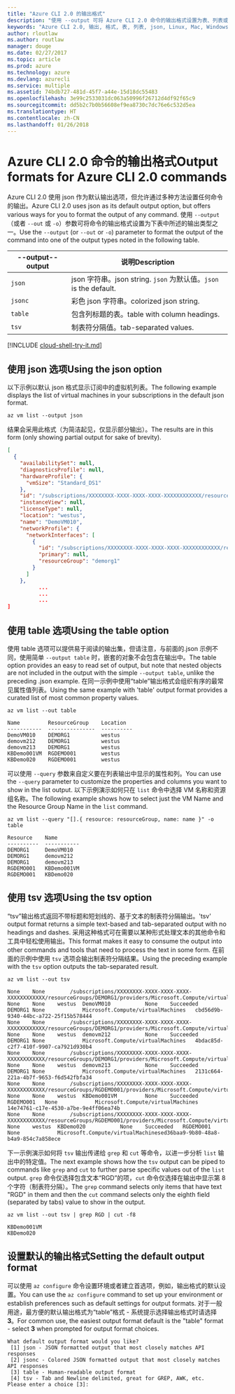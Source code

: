 ```yaml
---
title: "Azure CLI 2.0 的输出格式"
description: "使用 --output 可将 Azure CLI 2.0 命令的输出格式设置为表、列表或 json。"
keywords: "Azure CLI 2.0, 输出, 格式, 表, 列表, json, Linux, Mac, Windows, OS X"
author: rloutlaw
ms.author: routlaw
manager: douge
ms.date: 02/27/2017
ms.topic: article
ms.prod: azure
ms.technology: azure
ms.devlang: azurecli
ms.service: multiple
ms.assetid: 74bdb727-481d-45f7-a44e-15d18dc55483
ms.openlocfilehash: 3e99c2533031dc063a50996f26712d4df92f65c9
ms.sourcegitcommit: dd5b2c7b0b56608ef9ea8730c7dc76e6c532d5ea
ms.translationtype: HT
ms.contentlocale: zh-CN
ms.lasthandoff: 01/26/2018
---
```

# <a name="output-formats-for-azure-cli-20-commands"></a><span data-ttu-id="f7e6b-104">Azure CLI 2.0 命令的输出格式</span><span class="sxs-lookup"><span data-stu-id="f7e6b-104">Output formats for Azure CLI 2.0 commands</span></span>

<span data-ttu-id="f7e6b-105">Azure CLI 2.0 使用 json 作为默认输出选项，但允许通过多种方法设置任何命令的输出。</span><span class="sxs-lookup"><span data-stu-id="f7e6b-105">Azure CLI 2.0 uses json as its default output option, but offers various ways for you to format the output of any command.</span></span>  <span data-ttu-id="f7e6b-106">使用 `--output`（或者 `--out` 或 `-o`）参数可将命令的输出格式设置为下表中所述的输出类型之一。</span><span class="sxs-lookup"><span data-stu-id="f7e6b-106">Use the `--output` (or `--out` or `-o`) parameter to format the output of the command into one of the output types noted in the following table.</span></span>

<span data-ttu-id="f7e6b-107">--output</span><span class="sxs-lookup"><span data-stu-id="f7e6b-107">--output</span></span> | <span data-ttu-id="f7e6b-108">说明</span><span class="sxs-lookup"><span data-stu-id="f7e6b-108">Description</span></span>
---------|-------------------------------
`json`   | <span data-ttu-id="f7e6b-109">json 字符串。</span><span class="sxs-lookup"><span data-stu-id="f7e6b-109">json string.</span></span> <span data-ttu-id="f7e6b-110">`json` 为默认值。</span><span class="sxs-lookup"><span data-stu-id="f7e6b-110">`json` is the default.</span></span>
`jsonc`  | <span data-ttu-id="f7e6b-111">彩色 json 字符串。</span><span class="sxs-lookup"><span data-stu-id="f7e6b-111">colorized json string.</span></span>
`table`  | <span data-ttu-id="f7e6b-112">包含列标题的表。</span><span class="sxs-lookup"><span data-stu-id="f7e6b-112">table with column headings.</span></span>
`tsv`    | <span data-ttu-id="f7e6b-113">制表符分隔值。</span><span class="sxs-lookup"><span data-stu-id="f7e6b-113">tab-separated values.</span></span>

[!INCLUDE [cloud-shell-try-it.md](includes/cloud-shell-try-it.md)]

## <a name="using-the-json-option"></a><span data-ttu-id="f7e6b-114">使用 json 选项</span><span class="sxs-lookup"><span data-stu-id="f7e6b-114">Using the json option</span></span>

<span data-ttu-id="f7e6b-115">以下示例以默认 json 格式显示订阅中的虚拟机列表。</span><span class="sxs-lookup"><span data-stu-id="f7e6b-115">The following example displays the list of virtual machines in your subscriptions in the default json format.</span></span>

```azurecli-interactive
az vm list --output json
```

<span data-ttu-id="f7e6b-116">结果会采用此格式（为简洁起见，仅显示部分输出）。</span><span class="sxs-lookup"><span data-stu-id="f7e6b-116">The results are in this form (only showing partial output for sake of brevity).</span></span>

```json
[
  {
    "availabilitySet": null,
    "diagnosticsProfile": null,
    "hardwareProfile": {
      "vmSize": "Standard_DS1"
    },
    "id": "/subscriptions/XXXXXXXX-XXXX-XXXX-XXXX-XXXXXXXXXXXX/resourceGroups/DEMORG1/providers/Microsoft.Compute/virtualMachines/DemoVM010",
    "instanceView": null,
    "licenseType": null,
    "location": "westus",
    "name": "DemoVM010",
    "networkProfile": {
      "networkInterfaces": [
        {
          "id": "/subscriptions/XXXXXXXX-XXXX-XXXX-XXXX-XXXXXXXXXXXX/resourceGroups/demorg1/providers/Microsoft.Network/networkInterfaces/DemoVM010VMNic",
          "primary": null,
          "resourceGroup": "demorg1"
        }
      ]
    },
          ...
          ...
          ...
]
```

## <a name="using-the-table-option"></a><span data-ttu-id="f7e6b-117">使用 table 选项</span><span class="sxs-lookup"><span data-stu-id="f7e6b-117">Using the table option</span></span>

<span data-ttu-id="f7e6b-118">使用 table 选项可以提供易于阅读的输出集，但请注意，与前面的.json 示例不同，使用简单 `--output table` 时，嵌套的对象不会包含在输出中。</span><span class="sxs-lookup"><span data-stu-id="f7e6b-118">The table option provides an easy to read set of output, but note that nested objects are not included in the output with the simple `--output table`, unlike the preceding .json example.</span></span>  <span data-ttu-id="f7e6b-119">在同一示例中使用“table”输出格式会组织有序的最常见属性值列表。</span><span class="sxs-lookup"><span data-stu-id="f7e6b-119">Using the same example with 'table' output format provides a curated list of most common property values.</span></span>

```azurecli-interactive
az vm list --out table
```

```
Name         ResourceGroup    Location
-----------  ---------------  ----------
DemoVM010    DEMORG1          westus
demovm212    DEMORG1          westus
demovm213    DEMORG1          westus
KBDemo001VM  RGDEMO001        westus
KBDemo020    RGDEMO001        westus
```

<span data-ttu-id="f7e6b-120">可以使用 `--query` 参数来自定义要在列表输出中显示的属性和列。</span><span class="sxs-lookup"><span data-stu-id="f7e6b-120">You can use the `--query` parameter to customize the properties and columns you want to show in the list output.</span></span> <span data-ttu-id="f7e6b-121">以下示例演示如何只在 `list` 命令中选择 VM 名称和资源组名称。</span><span class="sxs-lookup"><span data-stu-id="f7e6b-121">The following example shows how to select just the VM Name and the Resource Group Name in the `list` command.</span></span>

```azurecli-interactive
az vm list --query "[].{ resource: resourceGroup, name: name }" -o table
```

```
Resource    Name
----------  -----------
DEMORG1     DemoVM010
DEMORG1     demovm212
DEMORG1     demovm213
RGDEMO001   KBDemo001VM
RGDEMO001   KBDemo020
```

## <a name="using-the-tsv-option"></a><span data-ttu-id="f7e6b-122">使用 tsv 选项</span><span class="sxs-lookup"><span data-stu-id="f7e6b-122">Using the tsv option</span></span>

<span data-ttu-id="f7e6b-123">“tsv”输出格式返回不带标题和短划线的、基于文本的制表符分隔输出。</span><span class="sxs-lookup"><span data-stu-id="f7e6b-123">'tsv' output format returns a simple text-based and tab-separated output with no headings and dashes.</span></span> <span data-ttu-id="f7e6b-124">采用这种格式可在需要以某种形式处理文本的其他命令和工具中轻松使用输出。</span><span class="sxs-lookup"><span data-stu-id="f7e6b-124">This format makes it easy to consume the output into other commands and tools that need to process the text in some form.</span></span> <span data-ttu-id="f7e6b-125">在前面的示例中使用 `tsv` 选项会输出制表符分隔结果。</span><span class="sxs-lookup"><span data-stu-id="f7e6b-125">Using the preceding example with the `tsv` option outputs the tab-separated result.</span></span>

```azurecli-interactive
az vm list --out tsv
```

```
None    None        /subscriptions/XXXXXXXX-XXXX-XXXX-XXXX-XXXXXXXXXXXX/resourceGroups/DEMORG1/providers/Microsoft.Compute/virtualMachines/DemoVM010    None    None    westus  DemoVM010           None    Succeeded   DEMORG1 None            Microsoft.Compute/virtualMachines   cbd56d9b-9340-44bc-a722-25f15b578444
None    None        /subscriptions/XXXXXXXX-XXXX-XXXX-XXXX-XXXXXXXXXXXX/resourceGroups/DEMORG1/providers/Microsoft.Compute/virtualMachines/demovm212    None    None    westus  demovm212           None    Succeeded   DEMORG1 None            Microsoft.Compute/virtualMachines   4bdac85d-c2f7-410f-9907-ca7921d930b4
None    None        /subscriptions/XXXXXXXX-XXXX-XXXX-XXXX-XXXXXXXXXXXX/resourceGroups/DEMORG1/providers/Microsoft.Compute/virtualMachines/demovm213    None    None    westus  demovm213           None    Succeeded   DEMORG1 None            Microsoft.Compute/virtualMachines   2131c664-221a-4b7f-9653-f6d542fbfa34
None    None        /subscriptions/XXXXXXXX-XXXX-XXXX-XXXX-XXXXXXXXXXXX/resourceGroups/RGDEMO001/providers/Microsoft.Compute/virtualMachines/KBDemo001VM    None    None    westus  KBDemo001VM         None    Succeeded   RGDEMO001   None            Microsoft.Compute/virtualMachines   14e74761-c17e-4530-a7be-9e4ff06ea74b
None    None        /subscriptions/XXXXXXXX-XXXX-XXXX-XXXX-XXXXXXXXXXXX/resourceGroups/RGDEMO001/providers/Microsoft.Compute/virtualMachines/KBDemo02None   None    westus  KBDemo020           None    Succeeded   RGDEMO001   None            Microsoft.Compute/virtualMachinesed36baa9-9b80-48a8-b4a9-854c7a858ece
```

<span data-ttu-id="f7e6b-126">下一示例演示如何将 `tsv` 输出传递给 `grep` 和 `cut` 等命令，以进一步分析 `list` 输出中的特定值。</span><span class="sxs-lookup"><span data-stu-id="f7e6b-126">The next example shows how the `tsv` output can be piped to commands like `grep` and `cut` to further parse specific values out of the `list` output.</span></span> <span data-ttu-id="f7e6b-127">`grep` 命令仅选择包含文本“RGD”的项，`cut` 命令仅选择在输出中显示第 8 个字符（制表符分隔）。</span><span class="sxs-lookup"><span data-stu-id="f7e6b-127">The `grep` command selects only items that have text "RGD" in them and then the `cut` command selects only the eighth field (separated by tabs) value to show in the output.</span></span>

```azurecli
az vm list --out tsv | grep RGD | cut -f8
```

```
KBDemo001VM
KBDemo020
```

## <a name="setting-the-default-output-format"></a><span data-ttu-id="f7e6b-128">设置默认的输出格式</span><span class="sxs-lookup"><span data-stu-id="f7e6b-128">Setting the default output format</span></span>

<span data-ttu-id="f7e6b-129">可以使用 `az configure` 命令设置环境或者建立首选项，例如，输出格式的默认设置。</span><span class="sxs-lookup"><span data-stu-id="f7e6b-129">You can use the `az configure` command to set up your environment or establish preferences such as default settings for output formats.</span></span> <span data-ttu-id="f7e6b-130">对于一般用途，最方便的默认输出格式为“table”格式 - 系统提示选择输出格式时请选择 **3**。</span><span class="sxs-lookup"><span data-stu-id="f7e6b-130">For common use, the easiest output format default is the "table" format - select **3** when prompted for output format choices.</span></span>

```
What default output format would you like?
 [1] json - JSON formatted output that most closely matches API responses
 [2] jsonc - Colored JSON formatted output that most closely matches API responses
 [3] table - Human-readable output format
 [4] tsv - Tab and Newline delimited, great for GREP, AWK, etc.
Please enter a choice [3]:
```